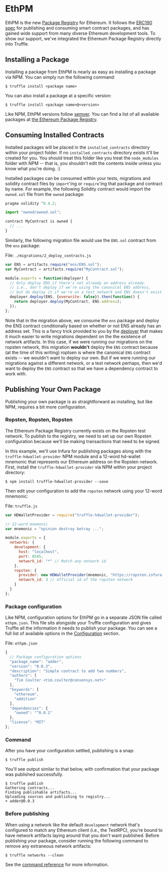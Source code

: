 # EthPM

EthPM is the new [Package Registry](https://www.ethpm.com/) for Ethereum. It follows the [ERC190 spec](https://github.com/ethereum/EIPs/issues/190) for publishing and consuming smart contract packages, and has gained wide support from many diverse Ethereum development tools. To show our support, we've integrated the Ethereum Package Registry directly into Truffle.

## Installing a Package

Installing a package from EthPM is nearly as easy as installing a package via NPM. You can simply run the following command:

```
$ truffle install <package name>
```

You can also install a package at a specific version:

```
$ truffle install <package name>@<version>
```

Like NPM, EthPM versions follow [semver](http://semver.org/). You can find a list of all available packages at [the Ethereum Package Registry](https://www.ethpm.com/registry).

## Consuming Installed Contracts

Installed packages will be placed in the `installed_contracts` directory within your project folder. If no `installed_contracts` directory exists it'll be created for you. You should treat this folder like you treat the `node_modules` folder with NPM -- that is, you shouldn't edit the contents inside unless you know what you're doing. :)

Installed packages can be consumed within your tests, migrations and solidity contract files by `import`'ing or `require`'ing that package and contract by name. For example, the following Solidity contract would import the `owned.sol` file from the `owned` package:

```javascript
pragma solidity ^0.4.2;

import "owned/owned.sol";

contract MyContract is owned {
  // ...
}
```

Similarly, the following migration file would use the `ENS.sol` contract from the `ens` package:

File: `./migrations/2_deploy_contracts.js`

```javascript
var ENS = artifacts.require("ens/ENS.sol");
var MyContract = artifacts.require("MyContract.sol");

module.exports = function(deployer) {
  // Only deploy ENS if there's not already an address already.
  // i.e., don't deploy if we're using the canonical ENS address,
  // but do deploy it if we're on a test network and ENS doesn't exist.
  deployer.deploy(ENS, {overwrite: false}).then(function() {
    return deployer.deploy(MyContract, ENS.address);
  });
};
```

Note that in the migration above, we consume the `ens` package and deploy the ENS contract conditionally based on whether or not ENS already has an address set. This is a fancy trick provided to you by the [deployer](/docs/getting_started/migrations#deployer-deploy-contract-args-options-) that makes it much easier to write migrations dependent on the the existence of network artifacts. In this case, if we were running our migrations on the ropsten network, this migration **wouldn't** deploy the `ENS` contract because (at the time of this writing) roptsen is where the canonical `ENS` contract exists -- we wouldn't want to deploy our own. But if we were running our migrations against a different network, or a test network perhaps, then we'd want to deploy the `ENS` contract so that we have a dependency contract to work with.

## Publishing Your Own Package

Publishing your own package is as straightforward as installing, but like NPM, requires a bit more configuration.

### Ropsten, Ropsten, Ropsten

The Ethereum Package Registry currently exists on the Ropsten test network. To publish to the registry, we need to set up our own Ropsten configuration because we'll be making transactions that need to be signed.

In this example, we'll use Infura for publishing packages along with the `truffle-hdwallet-provider` NPM module and a 12-word hd-wallet mnemonic that represents our Ethereum address on the Ropsten network. First, install the `truffle-hdwallet-provider` via NPM within your project directory:

```
$ npm install truffle-hdwallet-provider --save
```

Then edit your configuration to add the `ropsten` network using your 12-word mnemonic:

File: `truffle.js`

```javascript
var HDWalletProvider = require("truffle-hdwallet-provider");

// 12-word mnemonic
var mnemonic = "opinion destroy betray ...";

module.exports = {
  networks: {
    development: {
      host: "localhost",
      port: 8545,
      network_id: "*" // Match any network id
    },
    ropsten: {
      provider: new HDWalletProvider(mnemonic, "https://ropsten.infura.io/"),
      network_id: 3 // official id of the ropsten network
    }
  }
};
```

### Package configuration

Like NPM, configuration options for EthPM go in a separate JSON file called `ethpm.json`. This file sits alongside your Truffle configuration and gives Truffle all the information it needs to publish your package. You can see a full list of available options in the [Configuration](/docs/advanced/configuration) section.

File: `ethpm.json`

```javascript
{
  // Package configuration options
  "package_name": "adder",
  "version": "0.0.3",
  "description": "Simple contract to add two numbers",
  "authors": [
    "Tim Coulter <tim.coulter@consensys.net>"
  ],
  "keywords": [
    "ethereum",
    "addition"
  ],
  "dependencies": {
    "owned": "^0.0.1"
  },
  "license": "MIT"
};
```

### Command

After you have your configuration settled, publishing is a snap:

```
$ truffle publish
```

You'll see output similar to that below, with confirmation that your package was published successfully.

```
$ truffle publish
Gathering contracts...
Finding publishable artifacts...
Uploading sources and publishing to registry...
+ adder@0.0.3
```

### Before publishing

When using a network like the default `development` network that's configured to match any Ethereum client (i.e., the TestRPC), you're bound to have network artifacts laying around that you don't want published. Before publishing your package, consider running the following command to remove any extraneous network artifacts:

```
$ truffle networks --clean
```

See the [command reference](/docs/advanced/commands#networks) for more information.
